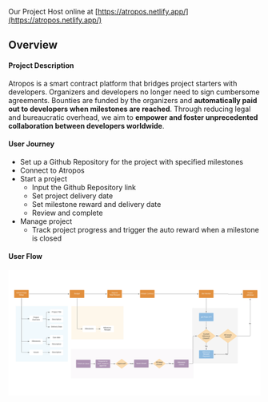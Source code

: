 Our Project Host online at [https://atropos.netlify.app/](https://atropos.netlify.app/)


## Overview


#### **Project Description**


Atropos is a smart contract platform that bridges project starters with developers. Organizers and developers no longer need to sign cumbersome agreements. Bounties are funded by the organizers and **automatically paid out to developers when milestones are reached**. Through reducing legal and bureaucratic overhead, we aim to **empower and foster unprecedented collaboration between developers worldwide**.


#### **User Journey**


* Set up a Github Repository for the project with specified milestones
* Connect to Atropos
* Start a project
    * Input the Github Repository link
    * Set project delivery date
    * Set milestone reward and delivery date
    * Review and complete
* Manage project
    * Track project progress and trigger the auto reward when a milestone is closed

#### **User Flow**
!["User Flow"](userflow.png)<br>
